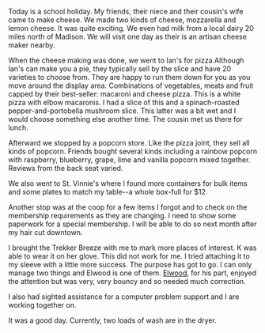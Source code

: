 <html><body><p>Today is a school holiday. My friends, their niece and their cousin's wife came to make cheese. We made two kinds of cheese, mozzarella and lemon cheese. It was quite exciting. We even had milk from a local dairy 20 miles north of Madison. We will visit one day as their is an artisan cheese maker nearby.

When the cheese making was done, we went to Ian's for pizza.Although Ian's can make you a pie, they typically sell by the slice and have 20 varieties to choose from. They are happy to run them down for you as you move around the display area. Combinations of vegetables, meats and fruit capped by their best-seller: macaroni and cheese pizza. This is a white pizza with elbow macaronis. I had a slice of this and a spinach-roasted pepper-and-portobella mushroom slice. This latter was a bit wet and I would choose something else another time. The cousin met us there for lunch.

Afterward we stopped by a popcorn store. Like the pizza joint, they sell all kinds of popcorn. Friends bought several kinds including a rainbow popcorn with raspberry, blueberry, grape, lime and vanilla popcorn mixed together. Reviews from the back seat varied.

We also went to St. Vinnie's where I found more containers for bulk items and some plates to match my table--a whole box-full for $12. 

Another stop was at the coop for a few items I forgot and to check on the membership requirements as they are changing. I need to show some paperwork for a special membership. I will be able to do so next month after my hair cut downtown. 

I brought the Trekker Breeze with me to mark more places of interest. K was able to wear it on her glove. This did not work for me. I tried attaching it to my sleeve with a little more success. The purpose has got to go. I can only manage two things and Elwood is one of them. <a href="//elwood/">Elwood</a>, for his part, enjoyed the attention but was very, very bouncy and so needed much correction. 

I also had sighted assistance for a computer problem support and I are working together on.

It was a good day. Currently, two loads of wash are in the dryer.     </p></body></html>